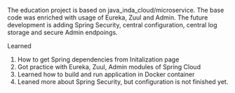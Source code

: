 The education project is based on java_inda_cloud/microservice.
The base code was enriched with usage of Eureka, Zuul and Admin.
The future development is adding Spring Security, central configuration, central log storage and secure Admin endpoings.

Learned
1. How to get Spring dependencies from Initalization page
2. Got practice with Eureka, Zuul, Admin modules of Spring Cloud
3. Learned how to build and run application in Docker container
4. Leaned more about Spring Security, but configuration is not finished yet.
